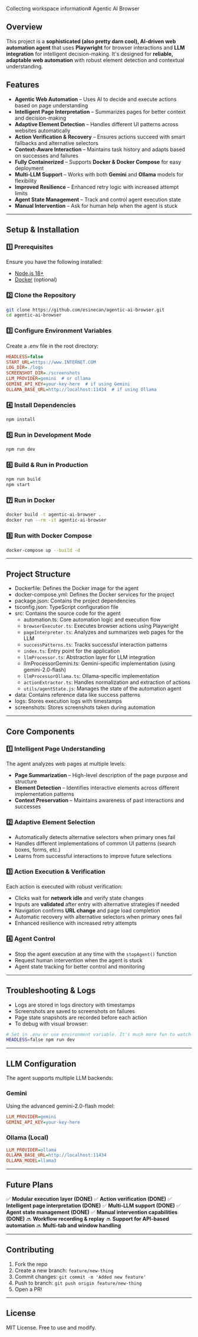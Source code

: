 Collecting workspace information# Agentic AI Browser

## Overview
This project is a **sophisticated (also pretty darn cool), AI-driven web automation agent** that uses **Playwright** for browser interactions and **LLM integration** for intelligent decision-making. It's designed for **reliable, adaptable web automation** with robust element detection and contextual understanding.

## Features
- **Agentic Web Automation** – Uses AI to decide and execute actions based on page understanding
- **Intelligent Page Interpretation** – Summarizes pages for better context and decision-making
- **Adaptive Element Detection** – Handles different UI patterns across websites automatically
- **Action Verification & Recovery** – Ensures actions succeed with smart fallbacks and alternative selectors
- **Context-Aware Interaction** – Maintains task history and adapts based on successes and failures
- **Fully Containerized** – Supports **Docker & Docker Compose** for easy deployment
- **Multi-LLM Support** – Works with both **Gemini** and **Ollama** models for flexibility
- **Improved Resilience** – Enhanced retry logic with increased attempt limits
- **Agent State Management** – Track and control agent execution state
- **Manual Intervention** – Ask for human help when the agent is stuck

---

## Setup & Installation

### 1️⃣ Prerequisites
Ensure you have the following installed:
- [Node.js 18+](https://nodejs.org/)
- [Docker](https://www.docker.com/) (optional)

### 2️⃣ Clone the Repository
```sh
git clone https://github.com/esinecan/agentic-ai-browser.git
cd agentic-ai-browser
```

### 3️⃣ Configure Environment Variables
Create a .env file in the root directory:
```ini
HEADLESS=false
START_URL=https://www.INTERNET.COM
LOG_DIR=./logs
SCREENSHOT_DIR=./screenshots
LLM_PROVIDER=gemini  # or ollama
GEMINI_API_KEY=your-key-here  # if using Gemini
OLLAMA_BASE_URL=http://localhost:11434  # if using Ollama
```

### 4️⃣ Install Dependencies
```sh
npm install
```

### 5️⃣ Run in Development Mode
```sh
npm run dev
```

### 6️⃣ Build & Run in Production
```sh
npm run build
npm start
```

### 7️⃣ Run in Docker
```sh
docker build -t agentic-ai-browser .
docker run --rm -it agentic-ai-browser
```

### 8️⃣ Run with Docker Compose
```sh
docker-compose up --build -d
```

---

## Project Structure
- Dockerfile: Defines the Docker image for the agent
- docker-compose.yml: Defines the Docker services for the project
- package.json: Contains the project dependencies
- tsconfig.json: TypeScript configuration file
- src: Contains the source code for the agent
  - automation.ts: Core automation logic and execution flow
  - `browserExecutor.ts`: Executes browser actions using Playwright
  - `pageInterpreter.ts`: Analyzes and summarizes web pages for the LLM
  - `successPatterns.ts`: Tracks successful interaction patterns
  - `index.ts`: Entry point for the application
  - `llmProcessor.ts`: Abstraction layer for LLM integration
  - llmProcessorGemini.ts: Gemini-specific implementation (using gemini-2.0-flash)
  - `llmProcessorOllama.ts`: Ollama-specific implementation
  - `actionExtractor.ts`: Handles normalization and extraction of actions
  - `utils/agentState.js`: Manages the state of the automation agent
- data: Contains reference data like success patterns
- logs: Stores execution logs with timestamps
- screenshots: Stores screenshots taken during automation

---

## Core Components

### **1️⃣ Intelligent Page Understanding**
The agent analyzes web pages at multiple levels:
- **Page Summarization** – High-level description of the page purpose and structure
- **Element Detection** – Identifies interactive elements across different implementation patterns
- **Context Preservation** – Maintains awareness of past interactions and successes

### **2️⃣ Adaptive Element Selection**
- Automatically detects alternative selectors when primary ones fail
- Handles different implementations of common UI patterns (search boxes, forms, etc.)
- Learns from successful interactions to improve future selections

### **3️⃣ Action Execution & Verification**
Each action is executed with robust verification:
- Clicks wait for **network idle** and verify state changes
- Inputs are **validated** after entry with alternative strategies if needed
- Navigation confirms **URL change** and page load completion
- Automatic recovery with alternative selectors when primary ones fail
- Enhanced resilience with increased retry attempts

### **4️⃣ Agent Control**
- Stop the agent execution at any time with the `stopAgent()` function
- Request human intervention when the agent is stuck
- Agent state tracking for better control and monitoring

---

## Troubleshooting & Logs
- Logs are stored in logs directory with timestamps
- Screenshots are saved to screenshots on failures
- Page state snapshots are recorded before each action
- To debug with visual browser:
```sh
# Set in .env or use environment variable. It's much more fun to watch the model work IMO:
HEADLESS=false npm run dev
```

---

## LLM Configuration
The agent supports multiple LLM backends:

### Gemini
Using the advanced gemini-2.0-flash model:
```ini
LLM_PROVIDER=gemini
GEMINI_API_KEY=your-key-here
```

### Ollama (Local)
```ini
LLM_PROVIDER=ollama
OLLAMA_BASE_URL=http://localhost:11434
OLLAMA_MODEL=llama3
```

---

## Future Plans
✅ **Modular execution layer (DONE)**
✅ **Action verification (DONE)**
✅ **Intelligent page interpretation (DONE)**
✅ **Multi-LLM support (DONE)**
✅ **Agent state management (DONE)**
✅ **Manual intervention capabilities (DONE)**
🔜 **Workflow recording & replay**
🔜 **Support for API-based automation**
🔜 **Multi-tab and window handling**

---

## Contributing
1. Fork the repo
2. Create a new branch: `feature/new-thing`
3. Commit changes: `git commit -m 'Added new feature'`
4. Push to branch: `git push origin feature/new-thing`
5. Open a PR!

---

## License
MIT License. Free to use and modify.
